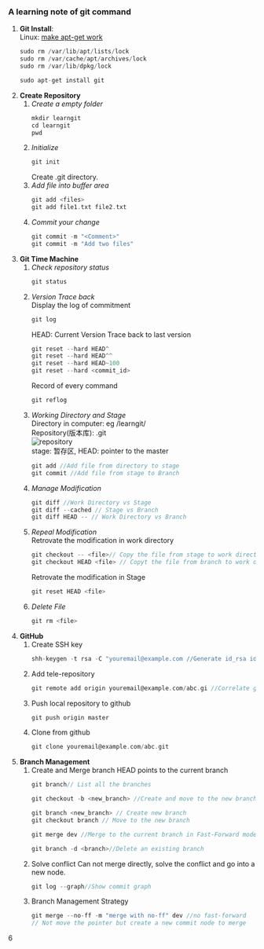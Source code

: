 ### A learning note of git command  
1. **Git Install**:    
Linux: [make apt-get work](https://askubuntu.com/questions/15433/unable-to-lock-the-administration-directory-var-lib-dpkg-is-another-process)   
    ```c
    sudo rm /var/lib/apt/lists/lock
    sudo rm /var/cache/apt/archives/lock
    sudo rm /var/lib/dpkg/lock
    ```
    ```c
    sudo apt-get install git
    ```
2. **Create Repository**
   1. _Create a empty folder_  
       ```c
       mkdir learngit
       cd learngit
       pwd
       ```  
   2. _Initialize_   
       ```c
       git init
       ```  
   		Create .git directory.
   3. _Add file into buffer area_  
       ```c
       git add <files>
       git add file1.txt file2.txt
       ```  
   4. _Commit your change_  
       ```c
       git commit -m "<Comment>"
       git commit -m "Add two files"
       ```  
3. **Git Time Machine**  
   1. _Check repository status_  
       ```c
       git status
       ```
   2. _Version Trace back_    
   Display the log of commitment  
       ```c
       git log
       ```  
       HEAD: Current Version
       Trace back to last version  
       ```c
       git reset --hard HEAD^
       git reset --hard HEAD^^ 
       git reset --hard HEAD~100  
       git reset --hard <commit_id> 
       ```   
       Record of every command  
       ```c
       git reflog
       ```  
   3. _Working Directory and Stage_  
       Directory in computer: eg /learngit/  
       Repository(版本库): .git  
       ![repository](https://cdn.liaoxuefeng.com/cdn/files/attachments/001384907702917346729e9afbf4127b6dfbae9207af016000/0)  
       stage: 暂存区, HEAD: pointer to the master  
       ```c
       git add //Add file from directory to stage
       git commit //Add file from stage to Branch
       ```  
    4. _Manage Modification_  
        ```c
        git diff //Work Directory vs Stage
        git diff --cached // Stage vs Branch
        git diff HEAD -- // Work Directory vs Branch
        ```
    5. *Repeal Modification*  
       Retrovate the modification in work directory  
         ```c
         git checkout -- <file>// Copy the file from stage to work directory
         git checkout HEAD <file> // Copyt the file from branch to work directory
         ```
       Retrovate the modification in Stage
        ```c
        git reset HEAD <file>  
        ```
    6. _Delete File_  
       ```c
       git rm <file>
       ```
 4. **GitHub**  
    1. Create SSH key
        ```c
        shh-keygen -t rsa -C "youremail@example.com	//Generate id_rsa id_rsa.pub
        ```
    2. Add tele-repository
       ```c
       git remote add origin youremail@example.com/abc.gi //Correlate github with your local repository
       ```
    3. Push local repository to github
        ```c
		git push origin master
        ```
    4. Clone from github
    	```c
        git clone youremail@example.com/abc.git 
        ```
  5. **Branch Management**
  	 1. Create and Merge branch
  	 	HEAD points to the current branch
        ```c
        git branch// List all the branches
        ```
  	 	```c
        git checkout -b <new_branch> //Create and move to the new branch
        ```
        ```c
        git branch <new_branch> // Create new branch
        git checkout branch // Move to the new branch
        ```
        ```c
        git merge dev //Merge to the current branch in Fast-Forward model
        ```
		```c
        git branch -d <branch>//Delete an existing branch
        ```
     2. Solve conflict
     	Can not merge directly, solve the conflict and go into a new node.
        ```c
        git log --graph//Show commit graph
        ```
     3. Branch Management Strategy
        ```c
        git merge --no-ff -m "merge with no-ff" dev //no fast-forward 
        // Not move the pointer but create a new commit node to merge
        ```
   6
    
       














